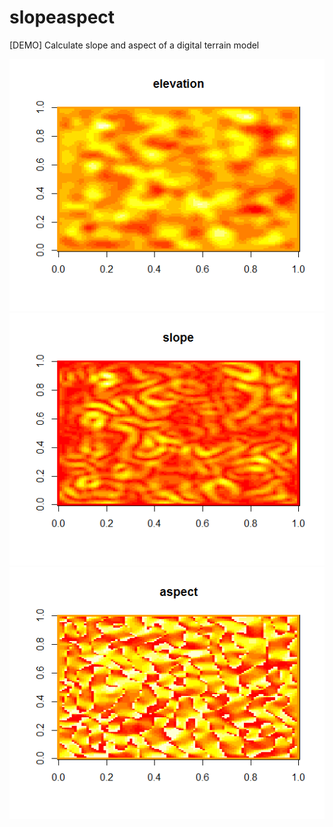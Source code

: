 # slopeaspect
[DEMO] Calculate slope and aspect of a digital terrain model

![Elevation](./elevation.png)
![Slope](./slope.png)
![Aspect](./aspect.png)
